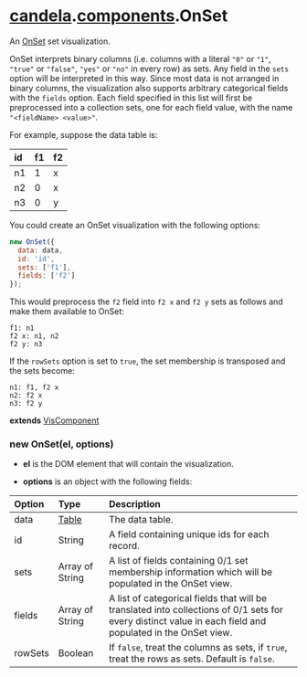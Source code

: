 # [candela](../..#readme).[components](..#readme).OnSet

An [OnSet](http://www.cc.gatech.edu/gvu/ii/setvis/) set visualization.

OnSet interprets binary columns (i.e. columns with a literal `"0"` or `"1"`,
`"true"` or `"false"`, `"yes"` or `"no"` in every row) as sets.
Any field in the `sets` option will be interpreted in
this way. Since most data is not arranged in binary columns, the visualization
also supports arbitrary categorical fields with the `fields` option.
Each field specified in this list will first be preprocessed into a collection
sets, one for each field value, with the name `"<fieldName> <value>"`.

For example, suppose the data table is:

| id | f1 | f2 |
| :-- | :-- | :-- |
| n1 | 1 | x |
| n2 | 0 | x |
| n3 | 0 | y |

You could create an OnSet visualization with the following options:

```js
new OnSet({
  data: data,
  id: 'id',
  sets: ['f1'],
  fields: ['f2']
});
```

This would preprocess the `f2` field into `f2 x` and `f2 y` sets as follows
and make them available to OnSet:

```
f1: n1
f2 x: n1, n2
f2 y: n3
```

If the `rowSets` option is set to `true`, the set membership is transposed
and the sets become:

```
n1: f1, f2 x
n2: f2 x
n3: f2 y
```

**extends** [VisComponent](../../VisComponent#readme)

### new OnSet(el, options)

* **el** is the DOM element that will contain the visualization.

* **options** is an object with the following fields:

| Option     | Type   | Description  |
| :--------  | :----- | :----------- |
| data       | [Table](../..#table) | The data table. |
| id         | String | A field containing unique ids for each record. |
| sets       | Array of String | A list of fields containing 0/1 set membership information which will be populated in the OnSet view. |
| fields     | Array of String | A list of categorical fields that will be translated into collections of 0/1 sets for every distinct value in each field and populated in the OnSet view. |
| rowSets    | Boolean | If `false`, treat the columns as sets, if `true`, treat the rows as sets. Default is `false`. |
